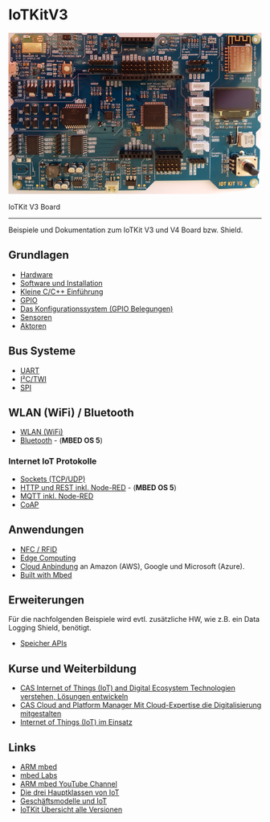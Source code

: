 IoTKitV3
========

![](images/IoTKit.png)

IoTKit V3 Board

- - -

Beispiele und Dokumentation zum IoTKit V3 und V4 Board bzw. Shield. 

## Grundlagen

* [Hardware](hw/)
* [Software und Installation](sw/)
* [Kleine C/C++ Einführung](ccpp/)
* [GPIO](https://github.com/iotkitv4/gpio)
* [Das Konfigurationssystem (GPIO Belegungen)](config/)
* [Sensoren](https://github.com/iotkitv4/sensors)
* [Aktoren](https://github.com/iotkitv4/actors)

## Bus Systeme

* [UART](https://github.com/iotkitv4/uart)
* [I²C/TWI](https://github.com/iotkitv4/i2c)
* [SPI](https://github.com/iotkitv4/spi)

## WLAN (WiFi) / Bluetooth

* [WLAN (WiFi)](https://github.com/iotkitv4/wlan)
* [Bluetooth](https://github.com/mc-b/IoTKitV3/tree/master/bluetooth) - (**MBED OS 5**)

### Internet IoT Protokolle

* [Sockets (TCP/UDP)](tcpip/)
* [HTTP und REST inkl. Node-RED](https://github.com/iotkitv4/http) - (**MBED OS 5**)
* [MQTT inkl. Node-RED](https://github.com/iotkitv4/mqtt)
* [CoAP](coap/)

## Anwendungen

* [NFC / RFID](https://github.com/iotkitv4/rfid)
* [Edge Computing](edge/)
* [Cloud Anbindung](https://github.com/iotkitv4/cloud) an Amazon (AWS), Google und Microsoft (Azure).
* [Built with Mbed](https://www.mbed.com/built-with-mbed/)

## Erweiterungen

Für die nachfolgenden Beispiele wird evtl. zusätzliche HW, wie z.B. ein Data Logging Shield, benötigt.

* [Speicher APIs](storage/)

## Kurse und Weiterbildung 

* [CAS Internet of Things (IoT) and Digital Ecosystem Technologien verstehen, Lösungen entwickeln](http://hslu.ch/casiot)
* [CAS Cloud and Platform Manager Mit Cloud-Expertise die Digitalisierung mitgestalten](http://hslu.ch/cascpm) 
* [Internet of Things (IoT) im Einsatz](https://www.digicomp.ch/d/IOTEIN)

## Links

* [ARM mbed](https://www.mbed.com)
* [mbed Labs](https://labs.mbed.com/)
* [ARM mbed YouTube Channel](https://www.youtube.com/channel/UCNcxd73dSceKtU77XWMOg8A)
* [Die drei Hauptklassen von IoT](https://www.arm.com/products/iot/soc)
* [Geschäftsmodelle und IoT](https://www.iot-lab.ch/publications/#whitepapers)
* [IoTKit Übersicht alle Versionen](https://github.com/mc-b/IoTKit#internet-der-dinge-kit)

